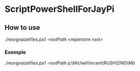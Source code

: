 # ScriptPowerShellForJayPi

## How to use

./reorgnaizefiles.ps1 -rootPath <répertoire root>

### Exemple

./reorgnaizefiles.ps1 -rootPath p:\MichelVincent\RUSH\DNG\Mtl